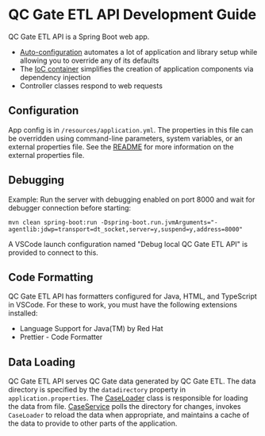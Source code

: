 # QC Gate ETL API Development Guide

QC Gate ETL API is a Spring Boot web app.

- [Auto-configuration](https://docs.spring.io/spring-boot/docs/2.0.x/reference/html/using-boot-auto-configuration.html)
  automates a lot of application and library setup while allowing you to override any of its
  defaults
- The [IoC container](https://docs.spring.io/spring-framework/docs/current/reference/html/core.html#beans)
  simplifies the creation of application components via dependency injection
- Controller classes respond to web requests

## Configuration

App config is in `/resources/application.yml`. The properties in this file can be overridden
using command-line parameters, system variables, or an external properties file. See the
[README](/README.md) for more information on the external properties file.

## Debugging

Example: Run the server with debugging enabled on port 8000 and wait for debugger connection before
starting:

```
mvn clean spring-boot:run -Dspring-boot.run.jvmArguments="-agentlib:jdwp=transport=dt_socket,server=y,suspend=y,address=8000"
```

A VSCode launch configuration named "Debug local QC Gate ETL API" is provided to connect to this.

## Code Formatting

QC Gate ETL API has formatters configured for Java, HTML, and TypeScript in VSCode. For these to work, you
must have the following extensions installed:

- Language Support for Java(TM) by Red Hat
- Prettier - Code Formatter

## Data Loading

QC Gate ETL API serves QC Gate data generated by QC Gate ETL. The data directory is specified by the
`datadirectory` property in `application.properties`. The
[CaseLoader](qcgateetlapi-server/src/main/java/ca/on/oicr/qcgateetlapi/CaseLoader.java) class is responsible for loading the
data from file. [CaseService](qcgateetlapi-server/src/main/java/ca/on/oicr/qcgateetlapi/service/CaseService.java) polls the
directory for changes, invokes `CaseLoader` to reload the data when appropriate, and maintains a
cache of the data to provide to other parts of the application.

